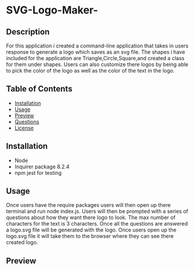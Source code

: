 # SVG-Logo-Maker-

## Description

For this application i created a command-line application that takes in users response to generate a logo which saves as an svg file.
The shapes i have included for the application are Triangle,Circle,Square,and created a class for them under shapes.
Users can also customize there logos by being able to pick the color of the logo as well as the color of the text in the logo.

## Table of Contents
* [Installation](#installation)
* [Usage](#usage)
* [Preview](#preview)
* [Questions](#links)
* [License](#license)

## Installation 
* Node 
* Inquirer package 8.2.4
* npm jest for testing

## Usage 
Once users have the require packages users will then open up there terminal and run node index.js.
Users will then be prompted with a series of questions about how they want there logo to look.
The max number of characters for the text is 3 characters.
Once all the questions are answered a logo.svg file will be generated with the logo.
Once users open up the logo.svg file it will take them to the browser where they can see there created logo.

## Preview 
